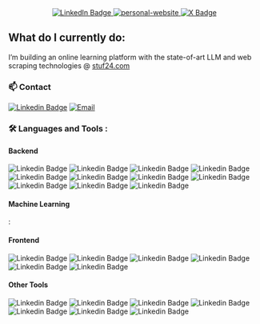 <div id="badges" align="center">
  
  <a href="https://www.linkedin.com/in/yeargun/">
    <img src="https://img.shields.io/badge/LinkedIn-blue?style=for-the-badge&logo=linkedin&logoColor=white" alt="LinkedIn Badge"/>
  </a>
  <a href="https://yeargun.dev/">
    <img src="https://img.shields.io/badge/personal%20website%20-8A2BE2?color=white&style=for-the-badge" alt="personal-website" />
  </a>





  <a href="https://twitter.com/yeargun24">
    <img src="https://img.shields.io/badge/twitter-black?style=for-the-badge&logo=x&logoColor=white" alt="X Badge"/>
  </a>

</div>

<!--
<h3 align="center" style="color: black;">
 I'm an ML/NLP engineer with fullstack web developer capabilities. 
</h3>
-->

<!-- <div align="center">
  Current Role: Bootstrapping stuf24.com <img width="14" height="14" src="https://media.licdn.com/dms/image/D4D0BAQHOyJg77s1_Ug/company-logo_200_200/0/1688633868217?e=1723680000&v=beta&t=RgGd8iKJY3TH2NwNwz8_uKw1wUETRggsk3Am9Edw81w" />
</div> -->

## What do I currently do:

I’m building an online learning platform with the state-of-art LLM and web scraping technologies @ <a href="https://stuf24.com">stuf24.com </a>

  
### :mailbox: Contact 
[![Linkedin Badge](https://img.shields.io/badge/-yeargun-white?style=flat&logo=Linkedin&logoColor=black)](https://www.linkedin.com/in/yeargun/)
[![Email](https://img.shields.io/badge/Email-yeargun24%40gmail.com-white?style=flat&logo=gmail&logoColor=wh)](mailto:yeargun24@gmail.com)


### :hammer_and_wrench: Languages and Tools :

#### Backend
![Linkedin Badge](https://img.shields.io/badge/Java-000000?style=flat&color=grey)
![Linkedin Badge](https://img.shields.io/badge/Node.js-000000?style=flat&color=grey)
![Linkedin Badge](https://img.shields.io/badge/REST-000000?style=flat&color=grey)
![Linkedin Badge](https://img.shields.io/badge/websocket-000000?style=flat&color=grey)
![Linkedin Badge](https://img.shields.io/badge/flyway-000000?style=flat&color=grey)
![Linkedin Badge](https://img.shields.io/badge/kafka-000000?style=flat&color=grey)
![Linkedin Badge](https://img.shields.io/badge/PostgreSQL-000000?style=flat&color=grey)
![Linkedin Badge](https://img.shields.io/badge/Mongo-000000?style=flat&color=grey)
![Linkedin Badge](https://img.shields.io/badge/Redis-000000?style=flat&color=grey)
![Linkedin Badge](https://img.shields.io/badge/Nginx-000000?style=flat&color=grey)
![Linkedin Badge](https://img.shields.io/badge/SOLID-000000?style=flat&color=grey)

#### Machine Learning
:

#### Frontend
![Linkedin Badge](https://img.shields.io/badge/Next.js-000000?style=flat&color=grey)
![Linkedin Badge](https://img.shields.io/badge/Redux%20Toolkit(RTK)-000000?style=flat&color=grey)
![Linkedin Badge](https://img.shields.io/badge/SCSS-000000?style=flat&color=grey)
![Linkedin Badge](https://img.shields.io/badge/css%20modules-000000?style=flat&color=grey)
![Linkedin Badge](https://img.shields.io/badge/TypeScript-000000?style=flat&color=grey)
![Linkedin Badge](https://img.shields.io/badge/JavaScript-000000?style=flat&color=grey)

#### Other Tools
![Linkedin Badge](https://img.shields.io/badge/Fluentd-000000?style=flat&color=grey)
![Linkedin Badge](https://img.shields.io/badge/Elasticsearch-000000?style=flat&color=grey)
![Linkedin Badge](https://img.shields.io/badge/Kibana-000000?style=flat&color=grey)
![Linkedin Badge](https://img.shields.io/badge/Docker-000000?style=flat&color=grey)
![Linkedin Badge](https://img.shields.io/badge/k8s-000000?style=flat&color=grey)
![Linkedin Badge](https://img.shields.io/badge/GitHub%20Actions-000000?style=flat&color=grey)
![Linkedin Badge](https://img.shields.io/badge/AWS%20EC2-000000?style=flat&color=grey)



<div id="counter" align="center">
 <img src="https://komarev.com/ghpvc/?username=yeargun&style=flat-square&color=blue" alt=""/>
</div>
